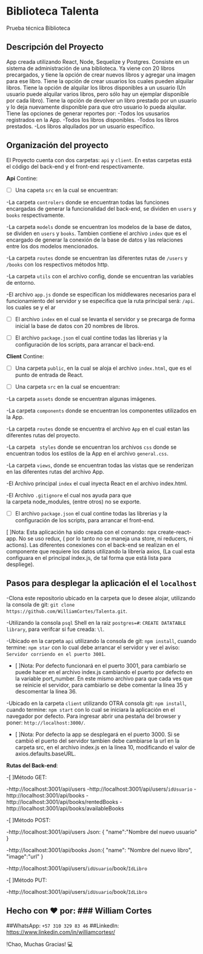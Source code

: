 # Biblioteca Talenta

Prueba técnica Biblioteca

## Descripción del Proyecto

App creada utilizando React, Node, Sequelize y Postgres.
Consiste en un sistema de administración de una biblioteca.
Ya viene con 20 libros precargados, y tiene la opción de crear
nuevos libros y agregar una imagen para ese libro.
Tiene la opción de crear usuarios los cuales pueden alquilar libros.
Tiene la opción de alquilar los libros disponibles a un usuario
(Un usuario puede alquilar varios libros, pero sólo hay un ejemplar disponible por cada libro).
Tiene la opción de devolver un libro prestado por un usuario y
lo deja nuevamente disponible para que otro usuario lo pueda alquilar.
Tiene las opciones de generar reportes por:
-Todos los ususarios registrados en la App.
-Todos los libros disponibles.
-Todos los libros prestados.
-Los libros alquilados por un usuario específico.

## Organización del proyecto

El Proyecto cuenta con dos carpetas: `api` y `client`.
En estas carpetas está el código del back-end y el front-end respectivamente.

**Api** Contine:

- [ ] Una capeta `src` en la cual se encuentran:

-La carpeta `controlers` donde se encuentran todas las funciones encargadas
de generar la funcionalidad del back-end, se dividen en `users` y `books` respectivamente.

-La carpeta `models` donde se encuentran los modelos de la base de datos,
se dividen en `users` y `books`. Tambien contiene el archivo `index` que es el encargado
de generar la conexión de la base de datos y las relaciones entre los dos modelos mencionados.

-La carpeta `routes` donde se encuentran las diferentes rutas de `/users` y `/books`
con los respectivos métodos http.

-La carpeta `utils` con el archivo config, donde se encuentran las variables de entorno.

-El archivo `app.js` donde se especifican los middlewares necesarios para el
funcionamiento del servidor y se especifica que la ruta principal será: `/api`.
los cuales se
y el ar

- [ ] El archivo `index` en el cual se levanta el servidor y
      se precarga de forma inicial la base de datos con 20 nombres de libros.

- [ ] El archivo `package.json` el cual contine todas las librerias y
      la configuración de los scripts, para arrancar el back-end.

**Client** Contine:

- [ ] Una carpeta `public`, en la cual se aloja el archivo `index.html`,
      que es el punto de entrada de React.

- [ ] Una carpeta `src` en la cual se encuentran:

-La carpeta `assets` donde se encuentran algunas imágenes.

-La carpeta `components` donde se encuentran los componentes utilizados en la App.

-La carpeta `routes` donde se encuentra el archivo `App` en el cual estan
las diferentes rutas del proyecto.

-La carpeta ` styles` donde se encuentran los archivos `css` donde
se encuentran todos los estilos de la App en el archivo `general.css`.

-La carpeta `views`, donde se encuentran todas las vistas
que se renderizan en las diferentes rutas del archivo App.

-El Archivo principal `index` el cual inyecta React en el archivo index.html.

-El Archivo `.gitignore` el cual nos ayuda para que  
la carpeta node_modules, (entre otros) no se exporte.

- [ ] El archivo `package.json` el cual contine todas las librerias y
      la configuración de los scripts, para arrancar el front-end.

[ ]Nota: Esta aplicación ha sido creada con el comando: npx create-react-app.
No se uso redux, ( por lo tanto no se maneja una store, ni reducers, ni actions).
Las diferentes conexiones con el back-end se realizan
en el componente que requiere los datos utilizando la librería axios,
(La cual esta configuara en el principal index.js, de tal forma que está lista para despliege).

## Pasos para desplegar la aplicación el el `localhost`

-Clona este repositorio ubicado en la carpeta que lo desee alojar,
utilizando la consola de git: `git clone https://github.com/WilliamCortes/Talenta.git`.

-Utilizando la consola `psql` Shell en la raiz `postgres=#`: `CREATE DATATABLE library`,
para verifcar si fue creada: `\l`.

-Ubicado en la carpeta `api` utilizando la consola de git: `npm install`,
cuando termine: `npm star` con lo cual debe arrancar el servidor y ver el aviso:
`Servidor corriendo en el puerto 3001`.

- [ ]Nota: Por defecto funcionará en el puerto 3001, para cambiarlo
  se puede hacer en el archivo index.js cambiando el puerto por defecto en la variable port_number.
  En este mismo archivo para que cada ves que se reinicie el servidor, para cambiarlo
  se debe comentar la línea 35 y descomentar la línea 36.

-Ubicado en la carpeta `client` utilizando OTRA consola git: `npm install`,
cuando termine: `npm start` con lo cual se iniciara la aplicación en el navegador por defecto.
Para ingresar abrir una pestaña del browser y poner: `http://localhost:3000/`.

- [ ]Nota: Por defecto la app se desplegará en el puerto 3000. Si se cambió el puerto del servidor
  tambien debe cambiarse la url en la carpeta src, en el archivo index.js en la línea 10,
  modificando el valor de axios.defaults.baseURL.

**Rutas del Back-end**:

-[ ]Método GET:

-http://localhost:3001/api/users
-http://localhost:3001/api/users/`idUsuario`
-http://localhost:3001/api/books
-http://localhost:3001/api/books/rentedBooks
-http://localhost:3001/api/books/availableBooks

-[ ]Método POST:

-http://localhost:3001/api/users
Json: {
"name":"Nombre del nuevo usuario"
}

-http://localhost:3001/api/books
Json:{
"name": "Nombre del nuevo libro",
"image":"url"
}

-http://localhost:3001/api/users/`idUsuario`/book/`IdLibro`

-[ ]Método PUT:

-http://localhost:3001/api/users/`idUsuario`/book/`IdLibro`

## Hecho con ♥ por: ### William Cortes

##WhatsApp: `+57 310 329 83 46`
##LinkedIn: https://www.linkedin.com/in/williamcortesr/

!Chao, Muchas Gracias! 💻
